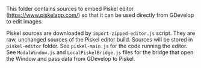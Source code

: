 This folder contains sources to embed Piskel editor (https://www.piskelapp.com/) so that it can
be used directly from GDevelop to edit images.

Piskel sources are downloaded by `import-zipped-editor.js` script. They are raw, unchanged sources
of the Piskel editor build. Sources will be stored in `piskel-editor` folder.
See `piskel-main.js` for the code running the editor.
See `ModalWindow.js` and `LocalPiskelBridge.js` files for the bridge that open the Window and pass data from GDevelop to Piskel.
